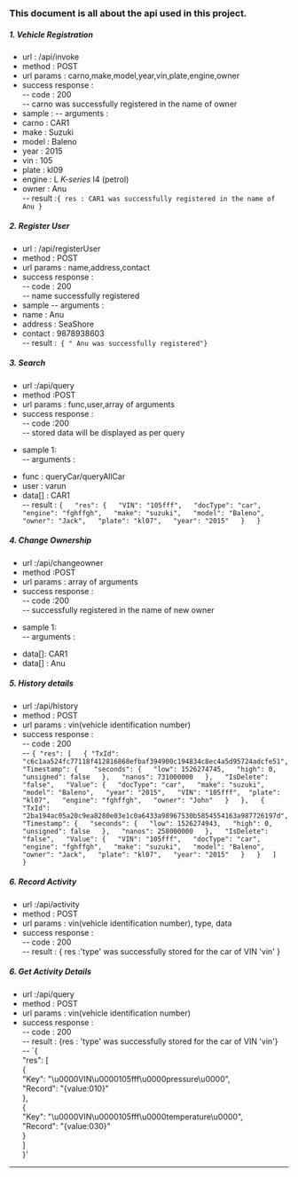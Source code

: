 ### This document is all about the api used in this project.  

##### 1. Vehicle Registration

* url : /api/invoke
* method : POST
*  url params : carno,make,model,year,vin,plate,engine,owner
* success response :  
-- code : 200   
-- carno was successfully registered in the name of owner  
*  sample :
-- arguments :
* carno : CAR1
* make : Suzuki
* model : Baleno
* year : 2015
* vin : 105
* plate : kl09
* engine : L _K-series_ I4 (petrol)
* owner : Anu  
-- result :`{ res : CAR1 was successfully registered in the name of Anu }`

##### 2. Register User

* url : /api/registerUser
* method : POST
* url params : name,address,contact
* success response :  
-- code : 200  
-- name successfully registered
* sample
-- arguments :
* name : Anu
* address : SeaShore
* contact : 9878938603  
-- result :` { " Anu was successfully registered"}`

##### 3. Search

* url :/api/query
*  method :POST
*  url params : func,user,array of arguments
*  success response :  
-- code :200  
-- stored data will be displayed as per query
- sample 1:  
-- arguments :
*   func : queryCar/queryAllCar
*	user : varun
*	data[] : CAR1  
-- result : `{  
"res": {  
"VIN": "105fff",  
"docType": "car",  
"engine": "fghffgh",  
"make": "suzuki",  
"model": "Baleno",  
"owner": "Jack",  
"plate": "kl07",  
"year": "2015"  
}  
}  `

##### 4. Change Ownership

* url :/api/changeowner
*  method :POST
*  url params : array of arguments  
*  success response :  
-- code :200  
-- successfully registered in the name of new owner
- sample 1:  
-- arguments :
*	data[]: CAR1
*	data[] : Anu

##### 5. History details

* url :/api/history  
*  method : POST  
*  url params : vin(vehicle identification number)   
*   success response :  
--  code : 200  
-- `{
       "res": [  
          {
                 "TxId": "c6c1aa524fc77118f412816868efbaf394900c194834c8ec4a5d95724adcfe51",   
                 "Timestamp": {   
                          "seconds": {  
                                   "low": 1526274745,  
                                   "high": 0,  
                                   "unsigned": false  
                                     },  
                               "nanos": 731000000  
                             },  
                  "IsDelete": "false",  
                  "Value": {  
                  "docType": "car",  
                  "make": "suzuki",  
                  "model": "Baleno",  
                  "year": "2015",  
                  "VIN": "105fff", 
                  "plate": "kl07",  
                  "engine": "fghffgh",  
                        "owner": "John"  
                      }  
             },  
          {  
                "TxId": "2ba194ac05a20c9ea8280e03e1c0a6433a98967530b5854554163a987726197d",  
                "Timestamp": {  
                           "seconds": {  
                           "low": 1526274943,  
                           "high": 0,  
                           "unsigned": false  
                          },  
                    "nanos": 258000000  
                },  
                 "IsDelete": "false",  
                 "Value": {  
                        "VIN": "105fff",  
                        "docType": "car",  
                        "engine": "fghffgh",  
                        "make": "suzuki",  
                        "model": "Baleno",  
                        "owner": "Jack",  
                        "plate": "kl07",  
                        "year": "2015"  
                      }  
          }  
       ]  
  }`


##### 6. Record Activity

*  url :/api/activity
*  method : POST
*  url params : vin(vehicle identification number), type, data
*  success response :  
--  code : 200  
-- result : {  res :'type' was successfully stored for the car of VIN 'vin'  }  

##### 6. Get Activity Details

*  url :/api/query
*  method : POST
*  url params : vin(vehicle identification number)
*  success response :  
--  code : 200  
-- result : {res : 'type' was successfully stored for the car of VIN 'vin'}    
-- `{  
"res": [  
{    
	"Key": "\u0000VIN\u0000105fff\u0000pressure\u0000",  
	"Record": "{value:010}"  
},  
{  
	"Key": "\u0000VIN\u0000105fff\u0000temperature\u0000",  
	"Record": "{value:030}"  
}  
]  
}'
----
